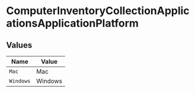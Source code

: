 # ComputerInventoryCollectionApplicationsApplicationPlatform


## Values

| Name      | Value     |
| --------- | --------- |
| `Mac`     | Mac       |
| `Windows` | Windows   |